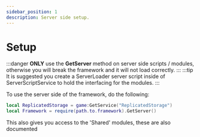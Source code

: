 ```yaml
---
sidebar_position: 1
description: Server side setup.
---
```


# Setup
:::danger
**ONLY** use the **GetServer** method on server side scripts / modules, otherwise you will break the framework and it will not load correctly.
:::
:::tip
It is suggested you create a ServerLoader server script inside of ServerScriptService to hold the interfacing for the modules.
:::

To use the server side of the framework, do the following:
```lua
local ReplicatedStorage = game:GetService("ReplicatedStorage")
local Framework = require(path.to.framework).GetServer()
```

This also gives you access to the 'Shared' modules, these are also documented